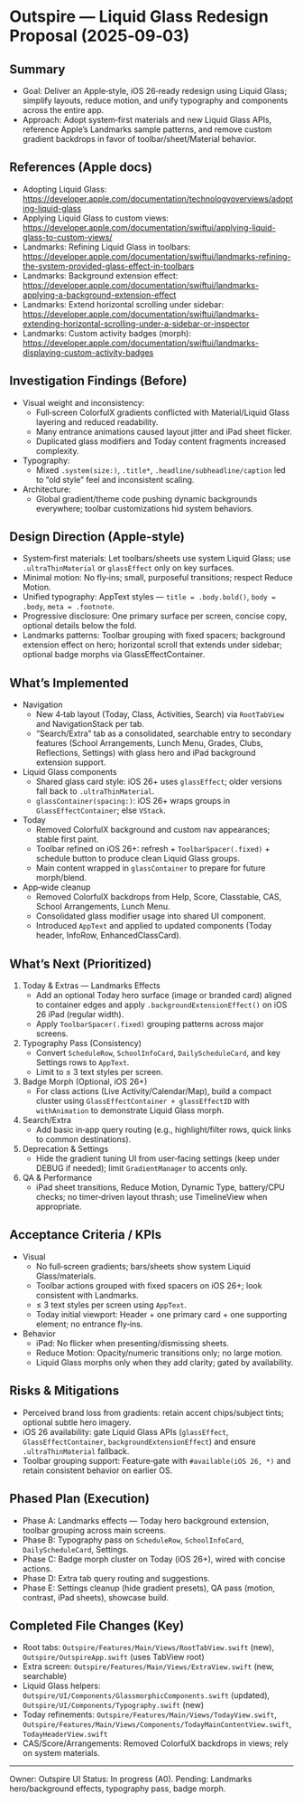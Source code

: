 # Outspire — Liquid Glass Redesign Proposal (2025‑09‑03)

## Summary
- Goal: Deliver an Apple‑style, iOS 26‑ready redesign using Liquid Glass; simplify layouts, reduce motion, and unify typography and components across the entire app.
- Approach: Adopt system‑first materials and new Liquid Glass APIs, reference Apple’s Landmarks sample patterns, and remove custom gradient backdrops in favor of toolbar/sheet/Material behavior.

## References (Apple docs)
- Adopting Liquid Glass: https://developer.apple.com/documentation/technologyoverviews/adopting-liquid-glass
- Applying Liquid Glass to custom views: https://developer.apple.com/documentation/swiftui/applying-liquid-glass-to-custom-views/
- Landmarks: Refining Liquid Glass in toolbars: https://developer.apple.com/documentation/swiftui/landmarks-refining-the-system-provided-glass-effect-in-toolbars
- Landmarks: Background extension effect: https://developer.apple.com/documentation/swiftui/landmarks-applying-a-background-extension-effect
- Landmarks: Extend horizontal scrolling under sidebar: https://developer.apple.com/documentation/swiftui/landmarks-extending-horizontal-scrolling-under-a-sidebar-or-inspector
- Landmarks: Custom activity badges (morph): https://developer.apple.com/documentation/swiftui/landmarks-displaying-custom-activity-badges

## Investigation Findings (Before)
- Visual weight and inconsistency:
  - Full‑screen ColorfulX gradients conflicted with Material/Liquid Glass layering and reduced readability.
  - Many entrance animations caused layout jitter and iPad sheet flicker.
  - Duplicated glass modifiers and Today content fragments increased complexity.
- Typography:
  - Mixed `.system(size:)`, `.title*`, `.headline/subheadline/caption` led to “old style” feel and inconsistent scaling.
- Architecture:
  - Global gradient/theme code pushing dynamic backgrounds everywhere; toolbar customizations hid system behaviors.

## Design Direction (Apple‑style)
- System‑first materials: Let toolbars/sheets use system Liquid Glass; use `.ultraThinMaterial` or `glassEffect` only on key surfaces.
- Minimal motion: No fly‑ins; small, purposeful transitions; respect Reduce Motion.
- Unified typography: AppText styles — `title = .body.bold()`, `body = .body`, `meta = .footnote`.
- Progressive disclosure: One primary surface per screen, concise copy, optional details below the fold.
- Landmarks patterns: Toolbar grouping with fixed spacers; background extension effect on hero; horizontal scroll that extends under sidebar; optional badge morphs via GlassEffectContainer.

## What’s Implemented
- Navigation
  - New 4‑tab layout (Today, Class, Activities, Search) via `RootTabView` and NavigationStack per tab.
  - “Search/Extra” tab as a consolidated, searchable entry to secondary features (School Arrangements, Lunch Menu, Grades, Clubs, Reflections, Settings) with glass hero and iPad background extension support.
- Liquid Glass components
  - Shared glass card style: iOS 26+ uses `glassEffect`; older versions fall back to `.ultraThinMaterial`.
  - `glassContainer(spacing:)`: iOS 26+ wraps groups in `GlassEffectContainer`; else `VStack`.
- Today
  - Removed ColorfulX background and custom nav appearances; stable first paint.
  - Toolbar refined on iOS 26+: refresh + `ToolbarSpacer(.fixed)` + schedule button to produce clean Liquid Glass groups.
  - Main content wrapped in `glassContainer` to prepare for future morph/blend.
- App‑wide cleanup
  - Removed ColorfulX backdrops from Help, Score, Classtable, CAS, School Arrangements, Lunch Menu.
  - Consolidated glass modifier usage into shared UI component.
  - Introduced `AppText` and applied to updated components (Today header, InfoRow, EnhancedClassCard).

## What’s Next (Prioritized)
1) Today & Extras — Landmarks Effects
   - Add an optional Today hero surface (image or branded card) aligned to container edges and apply `.backgroundExtensionEffect()` on iOS 26 iPad (regular width).
   - Apply `ToolbarSpacer(.fixed)` grouping patterns across major screens.
2) Typography Pass (Consistency)
   - Convert `ScheduleRow`, `SchoolInfoCard`, `DailyScheduleCard`, and key Settings rows to `AppText`.
   - Limit to ≤ 3 text styles per screen.
3) Badge Morph (Optional, iOS 26+)
   - For class actions (Live Activity/Calendar/Map), build a compact cluster using `GlassEffectContainer + glassEffectID` with `withAnimation` to demonstrate Liquid Glass morph.
4) Search/Extra
   - Add basic in‑app query routing (e.g., highlight/filter rows, quick links to common destinations).
5) Deprecation & Settings
   - Hide the gradient tuning UI from user‑facing settings (keep under DEBUG if needed); limit `GradientManager` to accents only.
6) QA & Performance
   - iPad sheet transitions, Reduce Motion, Dynamic Type, battery/CPU checks; no timer‑driven layout thrash; use TimelineView when appropriate.

## Acceptance Criteria / KPIs
- Visual
  - No full‑screen gradients; bars/sheets show system Liquid Glass/materials.
  - Toolbar actions grouped with fixed spacers on iOS 26+; look consistent with Landmarks.
  - ≤ 3 text styles per screen using `AppText`.
  - Today initial viewport: Header + one primary card + one supporting element; no entrance fly‑ins.
- Behavior
  - iPad: No flicker when presenting/dismissing sheets.
  - Reduce Motion: Opacity/numeric transitions only; no large motion.
  - Liquid Glass morphs only when they add clarity; gated by availability.

## Risks & Mitigations
- Perceived brand loss from gradients: retain accent chips/subject tints; optional subtle hero imagery.
- iOS 26 availability: gate Liquid Glass APIs (`glassEffect`, `GlassEffectContainer`, `backgroundExtensionEffect`) and ensure `.ultraThinMaterial` fallback.
- Toolbar grouping support: Feature‑gate with `#available(iOS 26, *)` and retain consistent behavior on earlier OS.

## Phased Plan (Execution)
- Phase A: Landmarks effects — Today hero background extension, toolbar grouping across main screens.
- Phase B: Typography pass on `ScheduleRow`, `SchoolInfoCard`, `DailyScheduleCard`, Settings.
- Phase C: Badge morph cluster on Today (iOS 26+), wired with concise actions.
- Phase D: Extra tab query routing and suggestions.
- Phase E: Settings cleanup (hide gradient presets), QA pass (motion, contrast, iPad sheets), showcase build.

## Completed File Changes (Key)
- Root tabs: `Outspire/Features/Main/Views/RootTabView.swift` (new), `Outspire/OutspireApp.swift` (uses TabView root)
- Extra screen: `Outspire/Features/Main/Views/ExtraView.swift` (new, searchable)
- Liquid Glass helpers: `Outspire/UI/Components/GlassmorphicComponents.swift` (updated), `Outspire/UI/Components/Typography.swift` (new)
- Today refinements: `Outspire/Features/Main/Views/TodayView.swift`, `Outspire/Features/Main/Views/Components/TodayMainContentView.swift`, `TodayHeaderView.swift`
- CAS/Score/Arrangements: Removed ColorfulX backdrops in views; rely on system materials.

---

Owner: Outspire UI
Status: In progress (A0). Pending: Landmarks hero/background effects, typography pass, badge morph.


